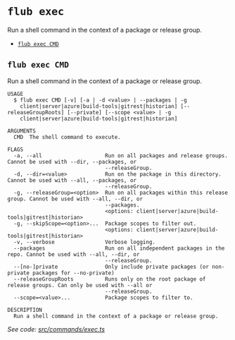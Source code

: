 `flub exec`
===========

Run a shell command in the context of a package or release group.

* [`flub exec CMD`](#flub-exec-cmd)

## `flub exec CMD`

Run a shell command in the context of a package or release group.

```
USAGE
  $ flub exec CMD [-v] [-a | -d <value> | --packages | -g
    client|server|azure|build-tools|gitrest|historian] [--releaseGroupRoots] [--private] [--scope <value> | -g
    client|server|azure|build-tools|gitrest|historian]

ARGUMENTS
  CMD  The shell command to execute.

FLAGS
  -a, --all                    Run on all packages and release groups. Cannot be used with --dir, --packages, or
                               --releaseGroup.
  -d, --dir=<value>            Run on the package in this directory. Cannot be used with --all, --packages, or
                               --releaseGroup.
  -g, --releaseGroup=<option>  Run on all packages within this release group. Cannot be used with --all, --dir, or
                               --packages.
                               <options: client|server|azure|build-tools|gitrest|historian>
  -g, --skipScope=<option>...  Package scopes to filter out.
                               <options: client|server|azure|build-tools|gitrest|historian>
  -v, --verbose                Verbose logging.
  --packages                   Run on all independent packages in the repo. Cannot be used with --all, --dir, or
                               --releaseGroup.
  --[no-]private               Only include private packages (or non-private packages for --no-private)
  --releaseGroupRoots          Runs only on the root package of release groups. Can only be used with --all or
                               --releaseGroup.
  --scope=<value>...           Package scopes to filter to.

DESCRIPTION
  Run a shell command in the context of a package or release group.
```

_See code: [src/commands/exec.ts](https://github.com/microsoft/FluidFramework/blob/main/build-tools/packages/build-cli/src/commands/exec.ts)_
